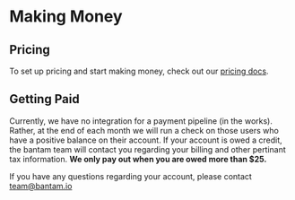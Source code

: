 # Making Money

## Pricing

To set up pricing and start making money, check out our [pricing docs](../function-creation/pricing.md).

## Getting Paid

Currently, we have no integration for a payment pipeline (in the works). Rather, at the end of each month we will run a check on those users who have a positive balance on their account. If your account is owed a credit, the bantam team will contact you regarding your billing and other pertinant tax information. **We only pay out when you are owed more than $25.**

If you have any questions regarding your account, please contact <team@bantam.io>
